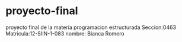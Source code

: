# proyecto-final
proyecto final de la materia programacion estructurada Seccion:0463 Matricula:12-SIIN-1-083 nombre: Bianca Romero

